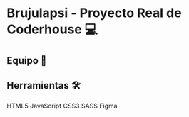 # Brujulapsi - Proyecto Real de Coderhouse 💻

## Equipo 💪

## Herramientas 🛠
HTML5
JavaScript
CSS3
SASS
Figma
